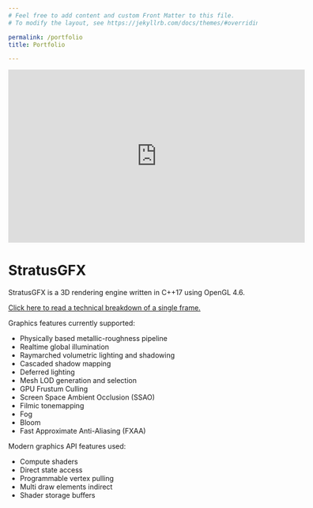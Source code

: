 ```yaml
---
# Feel free to add content and custom Front Matter to this file.
# To modify the layout, see https://jekyllrb.com/docs/themes/#overriding-theme-defaults

permalink: /portfolio
title: Portfolio

---
```


<iframe width="600" height="350" src="https://www.youtube.com/embed/JSGBiP6RbN0" frameborder="0" allow="autoplay; encrypted-media" allowfullscreen></iframe>

# StratusGFX

StratusGFX is a 3D rendering engine written in C++17 using OpenGL 4.6.

[Click here to read a technical breakdown of a single frame.](/rendering/stratusgfx/frame_analysis)

Graphics features currently supported:
* Physically based metallic-roughness pipeline
* Realtime global illumination
* Raymarched volumetric lighting and shadowing
* Cascaded shadow mapping
* Deferred lighting
* Mesh LOD generation and selection
* GPU Frustum Culling
* Screen Space Ambient Occlusion (SSAO)
* Filmic tonemapping
* Fog
* Bloom
* Fast Approximate Anti-Aliasing (FXAA)

Modern graphics API features used:
* Compute shaders
* Direct state access
* Programmable vertex pulling
* Multi draw elements indirect
* Shader storage buffers